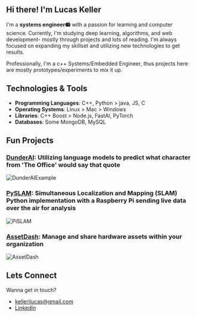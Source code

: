## Hi there! I'm Lucas Keller

I'm a **systems engineer📻** with a passion for learning and computer science. Currently, I'm studying deep learning, algorithms, and web development- mostly through projects and lots of reading. I'm always focused on expanding my skillset and utilizing new technologies to get results.

Professionally, I'm a c++ Systems/Embedded Engineer, thus projects here are mostly prototypes/experiments to mix it up.

## Technologies & Tools
- **Programming Languages**: C++, Python > java, JS, C
- **Operating Systems**: Linux > Mac > Windows
- **Libraries**: C++ Boost > Node.js, FastAI, PyTorch
- **Databases**: Some MongoDB, MySQL

## Fun Projects
### [DunderAI](https://github.com/ljkeller/DunderQueryin): Utilizing language models to predict what character from 'The Office' would say that quote
![DunderAIExample](https://user-images.githubusercontent.com/44109284/227739179-99b635d8-35dd-41a4-9c03-1ee4588f0815.png)

### [PySLAM](https://github.com/ljkeller/PySlam): Simultaneous Localization and Mapping (SLAM) Python implementation with a Raspberry Pi sending live data over the air for analysis
![PiSLAM](https://user-images.githubusercontent.com/44109284/227739106-395a98ed-5f8d-4a81-9826-ae7ba09929e0.png)

### [AssetDash](https://github.com/ljkeller/AssetDash): Manage and share hardware assets within your organization
![AssetDash](https://user-images.githubusercontent.com/44109284/227739237-956f48e7-0cc0-4694-a1c8-9cbc4dcd2336.png)


## Lets Connect
Wanna get in touch?
- kellerjlucas@gmail.com
- [LinkedIn](https://www.linkedin.com/in/lucas-j-keller/)
